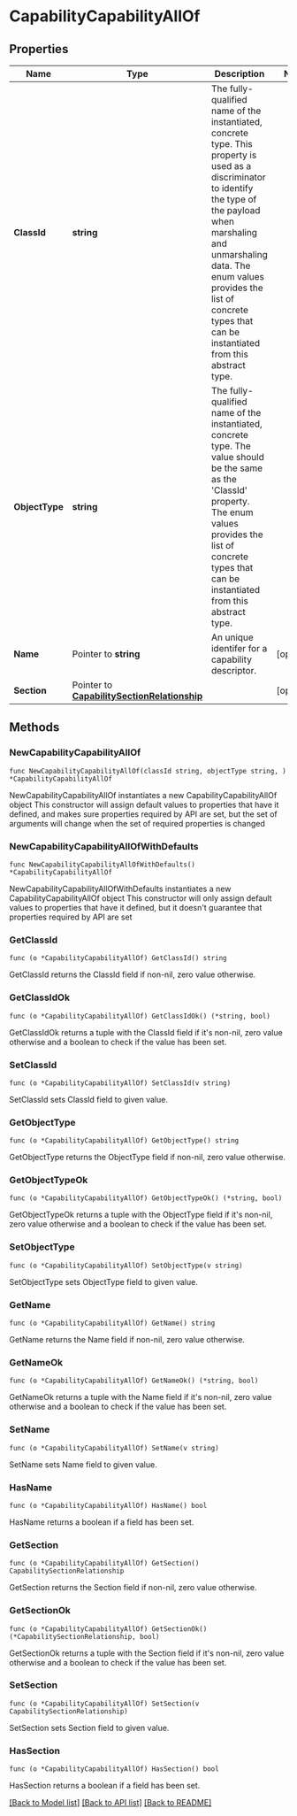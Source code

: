 # CapabilityCapabilityAllOf

## Properties

Name | Type | Description | Notes
------------ | ------------- | ------------- | -------------
**ClassId** | **string** | The fully-qualified name of the instantiated, concrete type. This property is used as a discriminator to identify the type of the payload when marshaling and unmarshaling data. The enum values provides the list of concrete types that can be instantiated from this abstract type. | 
**ObjectType** | **string** | The fully-qualified name of the instantiated, concrete type. The value should be the same as the &#39;ClassId&#39; property. The enum values provides the list of concrete types that can be instantiated from this abstract type. | 
**Name** | Pointer to **string** | An unique identifer for a capability descriptor. | [optional] 
**Section** | Pointer to [**CapabilitySectionRelationship**](capability.Section.Relationship.md) |  | [optional] 

## Methods

### NewCapabilityCapabilityAllOf

`func NewCapabilityCapabilityAllOf(classId string, objectType string, ) *CapabilityCapabilityAllOf`

NewCapabilityCapabilityAllOf instantiates a new CapabilityCapabilityAllOf object
This constructor will assign default values to properties that have it defined,
and makes sure properties required by API are set, but the set of arguments
will change when the set of required properties is changed

### NewCapabilityCapabilityAllOfWithDefaults

`func NewCapabilityCapabilityAllOfWithDefaults() *CapabilityCapabilityAllOf`

NewCapabilityCapabilityAllOfWithDefaults instantiates a new CapabilityCapabilityAllOf object
This constructor will only assign default values to properties that have it defined,
but it doesn't guarantee that properties required by API are set

### GetClassId

`func (o *CapabilityCapabilityAllOf) GetClassId() string`

GetClassId returns the ClassId field if non-nil, zero value otherwise.

### GetClassIdOk

`func (o *CapabilityCapabilityAllOf) GetClassIdOk() (*string, bool)`

GetClassIdOk returns a tuple with the ClassId field if it's non-nil, zero value otherwise
and a boolean to check if the value has been set.

### SetClassId

`func (o *CapabilityCapabilityAllOf) SetClassId(v string)`

SetClassId sets ClassId field to given value.


### GetObjectType

`func (o *CapabilityCapabilityAllOf) GetObjectType() string`

GetObjectType returns the ObjectType field if non-nil, zero value otherwise.

### GetObjectTypeOk

`func (o *CapabilityCapabilityAllOf) GetObjectTypeOk() (*string, bool)`

GetObjectTypeOk returns a tuple with the ObjectType field if it's non-nil, zero value otherwise
and a boolean to check if the value has been set.

### SetObjectType

`func (o *CapabilityCapabilityAllOf) SetObjectType(v string)`

SetObjectType sets ObjectType field to given value.


### GetName

`func (o *CapabilityCapabilityAllOf) GetName() string`

GetName returns the Name field if non-nil, zero value otherwise.

### GetNameOk

`func (o *CapabilityCapabilityAllOf) GetNameOk() (*string, bool)`

GetNameOk returns a tuple with the Name field if it's non-nil, zero value otherwise
and a boolean to check if the value has been set.

### SetName

`func (o *CapabilityCapabilityAllOf) SetName(v string)`

SetName sets Name field to given value.

### HasName

`func (o *CapabilityCapabilityAllOf) HasName() bool`

HasName returns a boolean if a field has been set.

### GetSection

`func (o *CapabilityCapabilityAllOf) GetSection() CapabilitySectionRelationship`

GetSection returns the Section field if non-nil, zero value otherwise.

### GetSectionOk

`func (o *CapabilityCapabilityAllOf) GetSectionOk() (*CapabilitySectionRelationship, bool)`

GetSectionOk returns a tuple with the Section field if it's non-nil, zero value otherwise
and a boolean to check if the value has been set.

### SetSection

`func (o *CapabilityCapabilityAllOf) SetSection(v CapabilitySectionRelationship)`

SetSection sets Section field to given value.

### HasSection

`func (o *CapabilityCapabilityAllOf) HasSection() bool`

HasSection returns a boolean if a field has been set.


[[Back to Model list]](../README.md#documentation-for-models) [[Back to API list]](../README.md#documentation-for-api-endpoints) [[Back to README]](../README.md)


